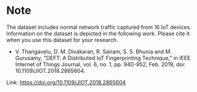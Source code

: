 # Note 

The dataset includes normal network traffic captured from 16 IoT devices. Information on the dataset is depicted in the following work. 
Please cite it when you use this dataset for your research.

 - V. Thangavelu, D. M. Divakaran, R. Sairam, S. S. Bhunia and M. Gurusamy, "DEFT: A Distributed IoT Fingerprinting Technique," in IEEE Internet of Things Journal, vol. 6, no. 1, pp. 940-952, Feb. 2019, doi: 10.1109/JIOT.2018.2865604.
	
Link: https://doi.org/10.1109/JIOT.2018.2865604 

